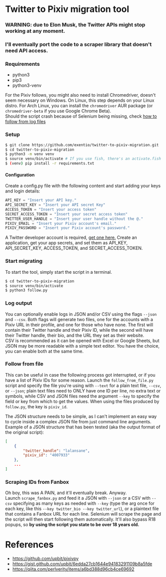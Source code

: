 # Twitter to Pixiv migration tool

### WARNING: due to Elon Musk, the Twitter APIs might stop working at any moment.
### I'll eventually port the code to a scraper library that doesn't need API access.

### Requirements
* python3
* pip3
* python3-venv

For the Pixiv follows, you might also need to install Chromedriver, doesn't seem
necessary on Windows. On Linux, this step depends on your Linux distro. For Arch
Linux, you can install the `chromedriver` AUR package (or `chromedriver-beta` if
you use Google Chrome Beta).  
Should the script crash because of Selenium being missing, check [how to follow from log files](https://github.com/exentio/twitter-to-pixiv-migration#follow-from-file)

### Setup
```bash
$ git clone https://github.com/exentio/twitter-to-pixiv-migration.git
$ cd twitter-to-pixiv-migration
$ python3 -m venv venv
$ source venv/bin/activate # If you use fish, there's an activate.fish file too
$ (venv) pip install -r requirements.txt
```

#### Configuration
Create a config.py file with the following content and start adding your
keys and login details:

```python
API_KEY = "Insert your API key."
API_SECRET_KEY = "Insert your API secret Key"
ACCESS_TOKEN = "Insert your access token"
SECRET_ACCESS_TOKEN = "Insert your secret access token"
TWITTER_USER_HANDLE = "Insert your user handle without the @."
PIXIV_EMAIL = "Insert your Pixiv account's email."
PIXIV_PASSWORD = "Insert your Pixiv account's password."

```

A Twitter developer account is required, [get one here.](https://developer.twitter.com/en/portal/petition/essential/basic-info)
Create an application, get your app secrets, and set them as API_KEY,
API_SECRET_KEY, ACCESS_TOKEN, and SECRET_ACCESS_TOKEN.  

### Start migrating
To start the tool, simply start the script in a terminal.

```bash
$ cd twitter-to-pixiv-migration
$ source venv/bin/activate
$ python3 follow.py
```

### Log output
You can optionally enable logs in JSON and/or CSV using the flags `--json` and
`--csv`. Both flags will generate two files, one for the accounts with a Pixiv
URL in their profile, and one for those who have none. The first will contain
their Twitter handle and their Pixiv ID, while the second will have their
Twitter handle, their bio, and the URL they set as their website.  
CSV is recommended as it can be opened with Excel or Google Sheets, but JSON
may be more readable with a simple text editor. You have the choice, you can
enable both at the same time.  

### Follow from file
This can be useful in case the following process got interrupted, or if you
have a list of Pixiv IDs for some reason. Launch the `follow_from_file.py`
script and specify the file you're using with `--text` for a plain text file,
 `--csv`, or `--json`; plain text files need to ONLY have one ID per line, no
extra text or symbols, while CSV and JSON files need the argument `--key` to
specify the field or key from which to get the values. When using the files
produced by `follow.py`, the key is `pixiv_id`.  

The JSON structure needs to be simple, as I can't implement an easy way to
cycle inside a complex JSON file from just command line arguments.  
Example of a JSON structure that has been tested (aka the output format of the
original script):
```json
[
    {
        "twitter_handle": "lalansane",
        "pixiv_id": "4007933"
    },
    ...
]
```

### Scraping IDs from Fanbox
Oh boy, this was A PAIN, and it'll eventually break. Anyway.  
Launch `scrape_fanbox.py` and feed it a JSON with `--json` or a CSV with
`--csv` specifying as many keys as needed with `--key` (type the arg once for
each key, like this `--key twitter_bio --key twitter_url`), or a plaintext file
that contains a Fanbox URL for each line. Selenium will scrape the page and the
script will then start following them automatically. It'll also bypass R18
popups, so **by using the script you state to be over 18 years old.**

# References
* https://github.com/upbit/pixivpy
* https://gist.github.com/upbit/6edda27cb1644e94183291109b8a5fde
* https://qiita.com/perlverity/items/a6bd388d96cb4ce69692
